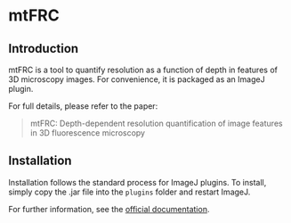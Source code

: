 # mtFRC

## Introduction

mtFRC is a tool to quantify resolution as a function of depth in features of 3D microscopy images. For convenience, it is packaged as an ImageJ plugin.

For full details, please refer to the paper:

> mtFRC: Depth-dependent resolution quantification of image features in 3D fluorescence microscopy

## Installation

Installation follows the standard process for ImageJ plugins. To install, simply copy the .jar file into the <code>plugins</code> folder and restart ImageJ.

For further information, see the [official documentation](https://imagej.net/plugins/).